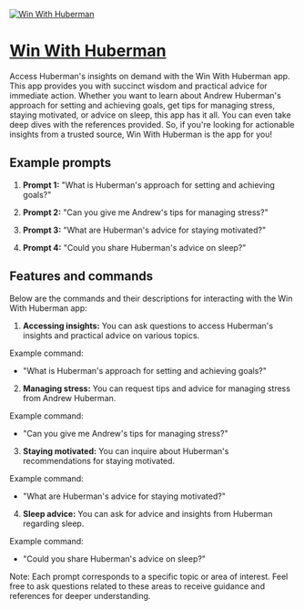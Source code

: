 [![Win With Huberman](https://files.oaiusercontent.com/file-NMvKjEOljOrVC1loUAiB10Ij?se=2123-10-16T11%3A10%3A16Z&sp=r&sv=2021-08-06&sr=b&rscc=max-age%3D31536000%2C%20immutable&rscd=attachment%3B%20filename%3DDark%2520Orange%2520Blue%2520Indigo%2520Bright%2520Bold%2520Organic%2520Tiktok%2520Profile%2520Picture.png&sig=y%2BAtA3K8yckII9tY3niyfmnUVrCtHOTKzGVEV2zYaDg%3D)](https://chat.openai.com/g/g-Mb5EGmRJm-win-with-huberman)

# [Win With Huberman](https://chat.openai.com/g/g-Mb5EGmRJm-win-with-huberman)

Access Huberman's insights on demand with the Win With Huberman app. This app provides you with succinct wisdom and practical advice for immediate action. Whether you want to learn about Andrew Huberman's approach for setting and achieving goals, get tips for managing stress, staying motivated, or advice on sleep, this app has it all. You can even take deep dives with the references provided. So, if you're looking for actionable insights from a trusted source, Win With Huberman is the app for you!

## Example prompts

1. **Prompt 1:** "What is Huberman's approach for setting and achieving goals?"

2. **Prompt 2:** "Can you give me Andrew's tips for managing stress?"

3. **Prompt 3:** "What are Huberman's advice for staying motivated?"

4. **Prompt 4:** "Could you share Huberman's advice on sleep?"

## Features and commands

Below are the commands and their descriptions for interacting with the Win With Huberman app:

1. **Accessing insights:** You can ask questions to access Huberman's insights and practical advice on various topics.

Example command: 
- "What is Huberman's approach for setting and achieving goals?"

2. **Managing stress:** You can request tips and advice for managing stress from Andrew Huberman.

Example command:
- "Can you give me Andrew's tips for managing stress?"

3. **Staying motivated:** You can inquire about Huberman's recommendations for staying motivated.

Example command:
- "What are Huberman's advice for staying motivated?"

4. **Sleep advice:** You can ask for advice and insights from Huberman regarding sleep.

Example command:
- "Could you share Huberman's advice on sleep?"

Note: Each prompt corresponds to a specific topic or area of interest. Feel free to ask questions related to these areas to receive guidance and references for deeper understanding.